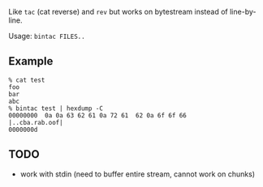 Like `tac` (cat reverse) and `rev` but works on bytestream instead of line-by-line.

Usage: `bintac FILES..`

## Example

    % cat test
    foo
    bar
    abc
    % bintac test | hexdump -C
    00000000  0a 0a 63 62 61 0a 72 61  62 0a 6f 6f 66           |..cba.rab.oof|
    0000000d

## TODO

* work with stdin (need to buffer entire stream, cannot work on chunks)
